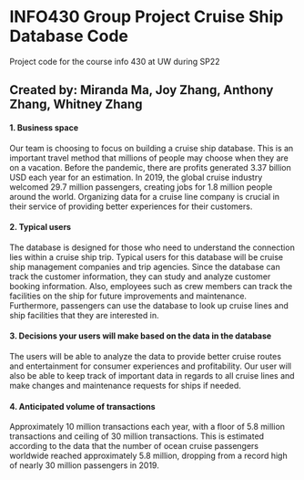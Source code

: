 # INFO430 Group Project Cruise Ship Database Code

Project code for the course info 430 at UW during SP22

## Created by: Miranda Ma, Joy Zhang, Anthony Zhang, Whitney Zhang
#### 1. Business space
Our team is choosing to focus on building a cruise ship database. This is an
important travel method that millions of people may choose when they are on a
vacation. Before the pandemic, there are profits generated 3.37 billion USD each
year for an estimation. In 2019, the global cruise industry welcomed 29.7 million
passengers, creating jobs for 1.8 million people around the world. Organizing data
for a cruise line company is crucial in their service of providing better experiences for
their customers.


#### 2. Typical users
The database is designed for those who need to understand the connection lies
within a cruise ship trip. Typical users for this database will be cruise ship
management companies and trip agencies. Since the database can track the
customer information, they can study and analyze customer booking information.
Also, employees such as crew members can track the facilities on the ship for future
improvements and maintenance. Furthermore, passengers can use the database to
look up cruise lines and ship facilities that they are interested in.


#### 3. Decisions your users will make based on the data in the database
The users will be able to analyze the data to provide better cruise routes and
entertainment for consumer experiences and profitability. Our user will also be able
to keep track of important data in regards to all cruise lines and make changes and
maintenance requests for ships if needed.


#### 4. Anticipated volume of transactions
Approximately 10 million transactions each year, with a floor of 5.8 million
transactions and ceiling of 30 million transactions. This is estimated according to the
data that the number of ocean cruise passengers worldwide reached approximately
5.8 million, dropping from a record high of nearly 30 million passengers in 2019.
